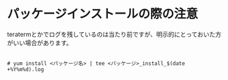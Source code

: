 # パッケージインストールの際の注意
teratermとかでログを残しているのは当たり前ですが、明示的にとっておいた方がいい場合があります。

##
```
# yum install <パッケージ名> | tee <パッケージ>_install_$(date +%Y%m%d).log
```
